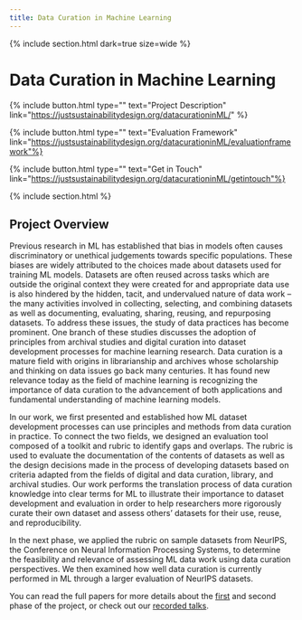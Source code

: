 ```yaml
---
title: Data Curation in Machine Learning
---
```


{% include section.html dark=true size=wide %}
# Data Curation in Machine Learning

{%
  include button.html
  type=""
  text="Project Description"
  link="https://justsustainabilitydesign.org/datacurationinML/"
%}

{%
  include button.html
  type=""
  text="Evaluation Framework"
  link="https://justsustainabilitydesign.org/datacurationinML/evaluationframework"%}

{%
  include button.html
  type=""
  text="Get in Touch"
  link="https://justsustainabilitydesign.org/datacurationinML/getintouch"%}
 
{% include section.html %}
## Project Overview
 
Previous research in ML has established that bias in models often causes discriminatory or unethical judgements towards specific populations. 
These biases are widely attributed to the choices made about datasets used for training ML models. Datasets are often reused across tasks which are 
outside the original context they were created for and appropriate data use is also hindered by the hidden, tacit, and undervalued nature of data work – 
the many activities involved in collecting, selecting, and combining datasets as well as documenting, evaluating, sharing, reusing, and repurposing datasets. 
To address these issues, the study of data practices has become prominent. One branch of these studies discusses the adoption of principles from archival studies 
and digital curation into dataset development processes for machine learning research. Data curation is a mature field with origins in librarianship and 
archives whose scholarship and thinking on data issues go back many centuries. It has found new relevance today as the field of machine learning is recognizing 
the importance of data curation to the advancement of both applications and fundamental understanding of machine learning models. 

In our work, we first presented and established how ML dataset development processes can use principles and methods from data curation in practice. 
To connect the two fields, we designed an evaluation tool composed of a toolkit and rubric to identify gaps and overlaps. 
The rubric is used to evaluate the documentation of the contents of datasets as well as the design decisions made in the process of 
developing datasets based on criteria adapted from the fields of digital and data curation, library, and archival studies. Our work performs 
the translation process of data curation knowledge into clear terms for ML to illustrate their importance to dataset development and evaluation in 
order to help researchers more rigorously curate their own dataset and assess others’ datasets for their use, reuse, and reproducibility. 

In the next phase, we applied the rubric on sample datasets from NeurIPS, the Conference on Neural Information Processing Systems, to determine the 
feasibility and relevance of assessing ML data work using data curation perspectives. We then examined how well data curation is currently performed in 
ML through a larger evaluation of NeurIPS datasets. 

You can read the full papers for more details about the [first](https://doi.org/10.1145/3630106.3658955) and second phase of the project, 
or check out our [recorded talks](https://justsustainabilitydesign.org/talks/). 


